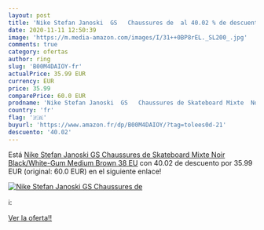 ```yaml
---
layout: post
title: 'Nike Stefan Janoski  GS   Chaussures de  al 40.02 % de descuento'
date: 2020-11-11 12:50:39
image: 'https://m.media-amazon.com/images/I/31++0BP8rEL._SL200_.jpg'
comments: true
category: ofertas
author: ring
slug: 'B00M4DAIOY-fr'
actualPrice: 35.99 EUR
currency: EUR
price: 35.99
comparePrice: 60.0 EUR
prodname: 'Nike Stefan Janoski  GS   Chaussures de Skateboard Mixte  Noir  Black/White-Gum Medium Brown   38 EU'
country: 'fr'
flag: '🇫🇷'
buyurl: 'https://www.amazon.fr/dp/B00M4DAIOY/?tag=tolees0d-21'
descuento: '40.02'
---
```


Está [Nike Stefan Janoski  GS   Chaussures de Skateboard Mixte  Noir  Black/White-Gum Medium Brown   38 EU](https://www.amazon.fr/dp/B00M4DAIOY/?tag=tolees0d-21) con 40.02 de descuento por 35.99 EUR (original: 60.0 EUR) en el siguiente enlace!

[![Nike Stefan Janoski  GS   Chaussures de ](https://m.media-amazon.com/images/I/31++0BP8rEL._SL200_.jpg)](https://www.amazon.fr/dp/B00M4DAIOY/?tag=tolees0d-21)

ℹ️:


[Ver la oferta!!](https://www.amazon.fr/dp/B00M4DAIOY/?tag=tolees0d-21)
